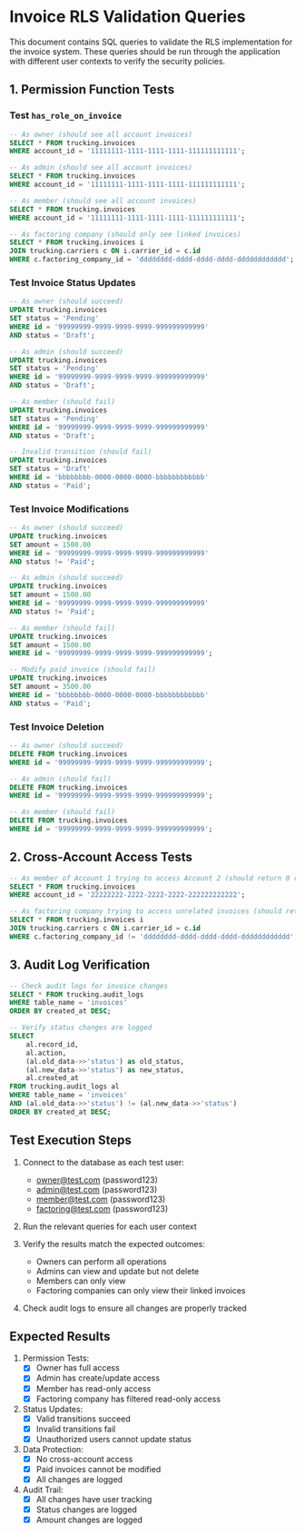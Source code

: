# Invoice RLS Validation Queries

This document contains SQL queries to validate the RLS implementation for the invoice system. These queries should be run through the application with different user contexts to verify the security policies.

## 1. Permission Function Tests

### Test `has_role_on_invoice`
```sql
-- As owner (should see all account invoices)
SELECT * FROM trucking.invoices 
WHERE account_id = '11111111-1111-1111-1111-111111111111';

-- As admin (should see all account invoices)
SELECT * FROM trucking.invoices 
WHERE account_id = '11111111-1111-1111-1111-111111111111';

-- As member (should see all account invoices)
SELECT * FROM trucking.invoices 
WHERE account_id = '11111111-1111-1111-1111-111111111111';

-- As factoring company (should only see linked invoices)
SELECT * FROM trucking.invoices i
JOIN trucking.carriers c ON i.carrier_id = c.id
WHERE c.factoring_company_id = 'dddddddd-dddd-dddd-dddd-dddddddddddd';
```

### Test Invoice Status Updates
```sql
-- As owner (should succeed)
UPDATE trucking.invoices 
SET status = 'Pending'
WHERE id = '99999999-9999-9999-9999-999999999999'
AND status = 'Draft';

-- As admin (should succeed)
UPDATE trucking.invoices 
SET status = 'Pending'
WHERE id = '99999999-9999-9999-9999-999999999999'
AND status = 'Draft';

-- As member (should fail)
UPDATE trucking.invoices 
SET status = 'Pending'
WHERE id = '99999999-9999-9999-9999-999999999999'
AND status = 'Draft';

-- Invalid transition (should fail)
UPDATE trucking.invoices 
SET status = 'Draft'
WHERE id = 'bbbbbbbb-0000-0000-0000-bbbbbbbbbbbb'
AND status = 'Paid';
```

### Test Invoice Modifications
```sql
-- As owner (should succeed)
UPDATE trucking.invoices 
SET amount = 1500.00
WHERE id = '99999999-9999-9999-9999-999999999999'
AND status != 'Paid';

-- As admin (should succeed)
UPDATE trucking.invoices 
SET amount = 1500.00
WHERE id = '99999999-9999-9999-9999-999999999999'
AND status != 'Paid';

-- As member (should fail)
UPDATE trucking.invoices 
SET amount = 1500.00
WHERE id = '99999999-9999-9999-9999-999999999999';

-- Modify paid invoice (should fail)
UPDATE trucking.invoices 
SET amount = 3500.00
WHERE id = 'bbbbbbbb-0000-0000-0000-bbbbbbbbbbbb'
AND status = 'Paid';
```

### Test Invoice Deletion
```sql
-- As owner (should succeed)
DELETE FROM trucking.invoices 
WHERE id = '99999999-9999-9999-9999-999999999999';

-- As admin (should fail)
DELETE FROM trucking.invoices 
WHERE id = '99999999-9999-9999-9999-999999999999';

-- As member (should fail)
DELETE FROM trucking.invoices 
WHERE id = '99999999-9999-9999-9999-999999999999';
```

## 2. Cross-Account Access Tests

```sql
-- As member of Account 1 trying to access Account 2 (should return 0 rows)
SELECT * FROM trucking.invoices 
WHERE account_id = '22222222-2222-2222-2222-222222222222';

-- As factoring company trying to access unrelated invoices (should return 0 rows)
SELECT * FROM trucking.invoices i
JOIN trucking.carriers c ON i.carrier_id = c.id
WHERE c.factoring_company_id != 'dddddddd-dddd-dddd-dddd-dddddddddddd';
```

## 3. Audit Log Verification

```sql
-- Check audit logs for invoice changes
SELECT * FROM trucking.audit_logs 
WHERE table_name = 'invoices'
ORDER BY created_at DESC;

-- Verify status changes are logged
SELECT 
    al.record_id,
    al.action,
    (al.old_data->>'status') as old_status,
    (al.new_data->>'status') as new_status,
    al.created_at
FROM trucking.audit_logs al
WHERE table_name = 'invoices'
AND (al.old_data->>'status') != (al.new_data->>'status')
ORDER BY created_at DESC;
```

## Test Execution Steps

1. Connect to the database as each test user:
   - owner@test.com (password123)
   - admin@test.com (password123)
   - member@test.com (password123)
   - factoring@test.com (password123)

2. Run the relevant queries for each user context

3. Verify the results match the expected outcomes:
   - Owners can perform all operations
   - Admins can view and update but not delete
   - Members can only view
   - Factoring companies can only view their linked invoices

4. Check audit logs to ensure all changes are properly tracked

## Expected Results

1. Permission Tests:
   - [x] Owner has full access
   - [x] Admin has create/update access
   - [x] Member has read-only access
   - [x] Factoring company has filtered read-only access

2. Status Updates:
   - [x] Valid transitions succeed
   - [x] Invalid transitions fail
   - [x] Unauthorized users cannot update status

3. Data Protection:
   - [x] No cross-account access
   - [x] Paid invoices cannot be modified
   - [x] All changes are logged

4. Audit Trail:
   - [x] All changes have user tracking
   - [x] Status changes are logged
   - [x] Amount changes are logged
